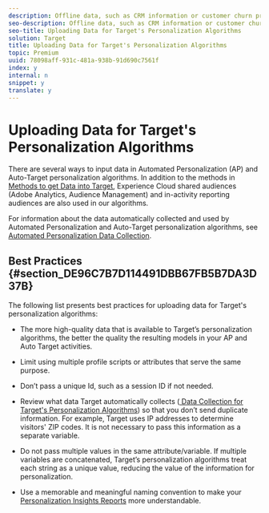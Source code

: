 ```yaml
---
description: Offline data, such as CRM information or customer churn propensity scores, can be incredibly valuable when building personalization models.
seo-description: Offline data, such as CRM information or customer churn propensity scores, can be incredibly valuable when building personalization models.
seo-title: Uploading Data for Target's Personalization Algorithms
solution: Target
title: Uploading Data for Target's Personalization Algorithms
topic: Premium
uuid: 78098aff-931c-481a-938b-91d690c7561f
index: y
internal: n
snippet: y
translate: y
---
```


# Uploading Data for Target's Personalization Algorithms

There are several ways to input data in Automated Personalization (AP) and Auto-Target personalization algorithms. In addition to the methods in [ Methods to get Data into Target](c_methods-to-get-data-into-target.md#concept_0069C0EFB56C4700BB33F2F35C2B9B17), Experience Cloud shared audiences (Adobe Analytics, Audience Management) and in-activity reporting audiences are also used in our algorithms. 

For information about the data automatically collected and used by Automated Personalization and Auto-Target personalization algorithms, see [ Automated Personalization Data Collection](r_ap_data.md#reference_255BD3DE7AD04DC9B766E0BC78961058). 

## Best Practices {#section_DE96C7B7D114491DBB67FB5B7DA3D37B}

The following list presents best practices for uploading data for Target's personalization algorithms: 


* The more high-quality data that is available to Target’s personalization algorithms, the better the quality the resulting models in your AP and Auto Target activities. 

* Limit using multiple profile scripts or attributes that serve the same purpose. 

* Don’t pass a unique Id, such as a session ID if not needed. 

* Review what data Target automatically collects ([ Data Collection for Target's Personalization Algorithms](r_ap_data.md#reference_255BD3DE7AD04DC9B766E0BC78961058)) so that you don’t send duplicate information. For example, Target uses IP addresses to determine visitors' ZIP codes. It is not necessary to pass this information as a separate variable. 

* Do not pass multiple values in the same attribute/variable. If multiple variables are concatenated, Target’s personalization algorithms treat each string as a unique value, reducing the value of the information for personalization. 

* Use a memorable and meaningful naming convention to make your [ Personalization Insights Reports](c_personalization-insights-reports.md#concept_A897070E1EDC403EB84CFB7A6ECAD767) more understandable. 


